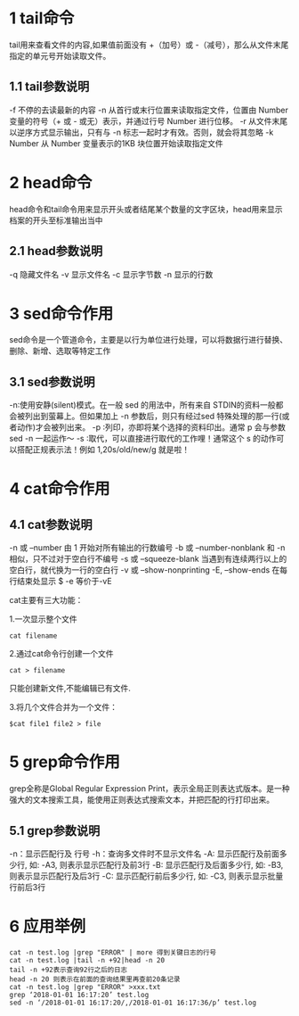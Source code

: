 1 tail命令
===

tail用来查看文件的内容,如果值前面没有 +（加号）或 -（减号），那么从文件末尾指定的单元号开始读取文件。

1.1 tail参数说明
---

-f 不停的去读最新的内容
-n 从首行或末行位置来读取指定文件，位置由 Number 变量的符号（+ 或 - 或无）表示，并通过行号 Number 进行位移。
-r 从文件末尾以逆序方式显示输出，只有与 -n 标志一起时才有效。否则，就会将其忽略
-k Number 从 Number 变量表示的1KB 块位置开始读取指定文件

2 head命令
===

head命令和tail命令用来显示开头或者结尾某个数量的文字区块，head用来显示档案的开头至标准输出当中

2.1 head参数说明
---

-q 隐藏文件名
-v 显示文件名
-c 显示字节数
-n 显示的行数

3 sed命令作用
===

sed命令是一个管道命令，主要是以行为单位进行处理，可以将数据行进行替换、删除、新增、选取等特定工作

3.1 sed参数说明
---

-n∶使用安静(silent)模式。在一般 sed 的用法中，所有来自 STDIN的资料一般都会被列出到萤幕上。但如果加上 -n 参数后，则只有经过sed 特殊处理的那一行(或者动作)才会被列出来。 
-p ∶列印，亦即将某个选择的资料印出。通常 p 会与参数 sed -n 一起运作～
-s ∶取代，可以直接进行取代的工作哩！通常这个 s 的动作可以搭配正规表示法！例如 1,20s/old/new/g 就是啦！

4 cat命令作用
===

4.1 cat参数说明
---

-n 或 –number 由 1 开始对所有输出的行数编号
-b 或 –number-nonblank 和 -n 相似，只不过对于空白行不编号
-s 或 –squeeze-blank 当遇到有连续两行以上的空白行，就代换为一行的空白行
-v 或 –show-nonprinting
-E, –show-ends 在每行结束处显示 $
-e 等价于-vE

cat主要有三大功能： 

1.一次显示整个文件

```
cat filename
```

2.通过cat命令行创建一个文件

```
cat > filename 
```

只能创建新文件,不能编辑已有文件.
 
3.将几个文件合并为一个文件： 

```
$cat file1 file2 > file
```

5 grep命令作用
===

grep全称是Global Regular Expression Print，表示全局正则表达式版本。是一种强大的文本搜索工具，能使用正则表达式搜索文本，并把匹配的行打印出来。

5.1 grep参数说明
---

-n：显示匹配行及 行号
-h：查询多文件时不显示文件名
-A: 显示匹配行及前面多少行, 如: -A3, 则表示显示匹配行及前3行
-B: 显示匹配行及后面多少行, 如: -B3, 则表示显示匹配行及后3行
-C: 显示匹配行前后多少行, 如: -C3, 则表示显示批量行前后3行

6 应用举例
===

```
cat -n test.log |grep "ERROR" | more 得到关键日志的行号
cat -n test.log |tail -n +92|head -n 20 
tail -n +92表示查询92行之后的日志 
head -n 20 则表示在前面的查询结果里再查前20条记录
cat -n test.log |grep "ERROR" >xxx.txt
grep ‘2018-01-01 16:17:20’ test.log
sed -n ‘/2018-01-01 16:17:20/,/2018-01-01 16:17:36/p’ test.log
```
